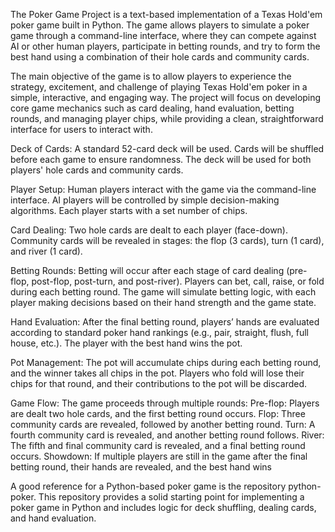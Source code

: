The Poker Game Project is a text-based implementation of a Texas Hold'em poker game built in Python. The game allows players to simulate a poker game through a command-line interface, where they can compete against AI or other human players, participate in betting rounds, and try to form the best hand using a combination of their hole cards and community cards.

The main objective of the game is to allow players to experience the strategy, excitement, and challenge of playing Texas Hold'em poker in a simple, interactive, and engaging way. The project will focus on developing core game mechanics such as card dealing, hand evaluation, betting rounds, and managing player chips, while providing a clean, straightforward interface for users to interact with.

Deck of Cards:
A standard 52-card deck will be used.
Cards will be shuffled before each game to ensure randomness.
The deck will be used for both players' hole cards and community cards.

Player Setup:
Human players interact with the game via the command-line interface.
AI players will be controlled by simple decision-making algorithms.
Each player starts with a set number of chips.

Card Dealing:
Two hole cards are dealt to each player (face-down).
Community cards will be revealed in stages: the flop (3 cards), turn (1 card), and river (1 card).

Betting Rounds:
Betting will occur after each stage of card dealing (pre-flop, post-flop, post-turn, and post-river).
Players can bet, call, raise, or fold during each betting round.
The game will simulate betting logic, with each player making decisions based on their hand strength and the game state.

Hand Evaluation:
After the final betting round, players’ hands are evaluated according to standard poker hand rankings (e.g., pair, straight, flush, full house, etc.).
The player with the best hand wins the pot.

Pot Management:
The pot will accumulate chips during each betting round, and the winner takes all chips in the pot.
Players who fold will lose their chips for that round, and their contributions to the pot will be discarded.

Game Flow:
The game proceeds through multiple rounds:
Pre-flop: Players are dealt two hole cards, and the first betting round occurs.
Flop: Three community cards are revealed, followed by another betting round.
Turn: A fourth community card is revealed, and another betting round follows.
River: The fifth and final community card is revealed, and a final betting round occurs.
Showdown: If multiple players are still in the game after the final betting round, their hands are revealed, and the best hand wins

A good reference for a Python-based poker game is the repository python-poker. This repository provides a solid starting point for implementing a poker game in Python and includes logic for deck shuffling, dealing cards, and hand evaluation.
